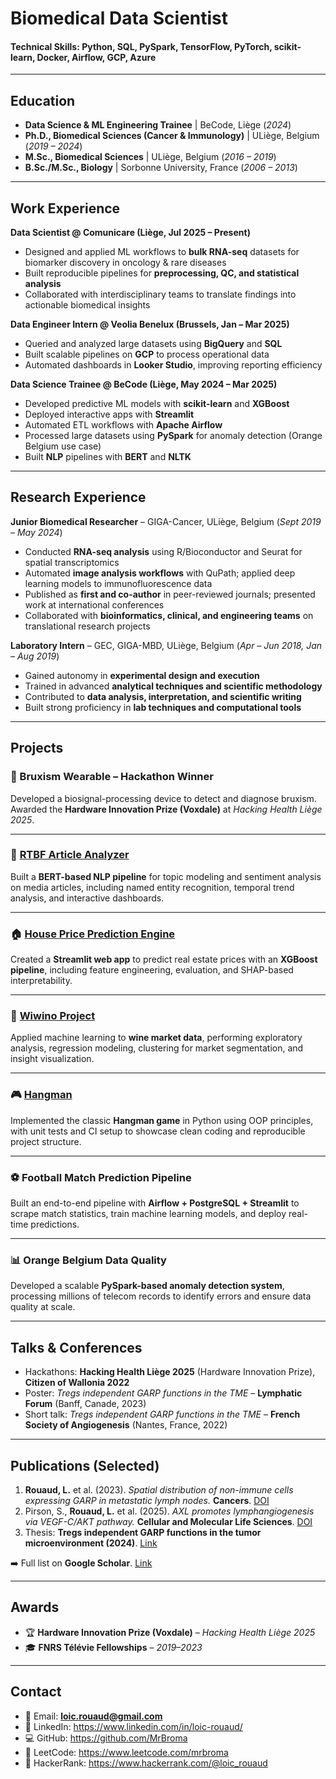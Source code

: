 # Biomedical Data Scientist

#### Technical Skills: Python, SQL, PySpark, TensorFlow, PyTorch, scikit-learn, Docker, Airflow, GCP, Azure

---

## Education
- **Data Science & ML Engineering Trainee** | BeCode, Liège (_2024_)  
- **Ph.D., Biomedical Sciences (Cancer & Immunology)** | ULiège, Belgium (_2019 – 2024_)  
- **M.Sc., Biomedical Sciences** | ULiège, Belgium (_2016 – 2019_)  
- **B.Sc./M.Sc., Biology** | Sorbonne University, France (_2006 – 2013_)  

---

## Work Experience
**Data Scientist @ Comunicare (Liège, Jul 2025 – Present)**  
- Designed and applied ML workflows to **bulk RNA-seq** datasets for biomarker discovery in oncology & rare diseases  
- Built reproducible pipelines for **preprocessing, QC, and statistical analysis**  
- Collaborated with interdisciplinary teams to translate findings into actionable biomedical insights  

**Data Engineer Intern @ Veolia Benelux (Brussels, Jan – Mar 2025)**  
- Queried and analyzed large datasets using **BigQuery** and **SQL**  
- Built scalable pipelines on **GCP** to process operational data  
- Automated dashboards in **Looker Studio**, improving reporting efficiency  

**Data Science Trainee @ BeCode (Liège, May 2024 – Mar 2025)**  
- Developed predictive ML models with **scikit-learn** and **XGBoost**  
- Deployed interactive apps with **Streamlit**  
- Automated ETL workflows with **Apache Airflow**  
- Processed large datasets using **PySpark** for anomaly detection (Orange Belgium use case)  
- Built **NLP** pipelines with **BERT** and **NLTK**  

---

## Research Experience
**Junior Biomedical Researcher** – GIGA-Cancer, ULiège, Belgium (_Sept 2019 – May 2024_)  
- Conducted **RNA-seq analysis** using R/Bioconductor and Seurat for spatial transcriptomics  
- Automated **image analysis workflows** with QuPath; applied deep learning models to immunofluorescence data  
- Published as **first and co-author** in peer-reviewed journals; presented work at international conferences  
- Collaborated with **bioinformatics, clinical, and engineering teams** on translational research projects  

**Laboratory Intern** – GEC, GIGA-MBD, ULiège, Belgium (_Apr – Jun 2018, Jan – Aug 2019_)  
- Gained autonomy in **experimental design and execution**  
- Trained in advanced **analytical techniques and scientific methodology**  
- Contributed to **data analysis, interpretation, and scientific writing**  
- Built strong proficiency in **lab techniques and computational tools**  

---

## Projects

### 🦷 Bruxism Wearable – Hackathon Winner
Developed a biosignal-processing device to detect and diagnose bruxism. Awarded the **Hardware Innovation Prize (Voxdale)** at *Hacking Health Liège 2025*.  

---

### 📰 [RTBF Article Analyzer](https://github.com/MrBroma/becode-capstone-challenge)
Built a **BERT-based NLP pipeline** for topic modeling and sentiment analysis on media articles, including named entity recognition, temporal trend analysis, and interactive dashboards.  

---

### 🏠 [House Price Prediction Engine](https://github.com/MrBroma/ImmoEliza_ML_app)
Created a **Streamlit web app** to predict real estate prices with an **XGBoost pipeline**, including feature engineering, evaluation, and SHAP-based interpretability.  

---

### 🍷 [Wiwino Project](https://github.com/MrBroma/Wiwino_project)
Applied machine learning to **wine market data**, performing exploratory analysis, regression modeling, clustering for market segmentation, and insight visualization.  

---

### 🎮 [Hangman](https://github.com/MrBroma/Hangman)
Implemented the classic **Hangman game** in Python using OOP principles, with unit tests and CI setup to showcase clean coding and reproducible project structure.  

---

### ⚽ Football Match Prediction Pipeline
Built an end-to-end pipeline with **Airflow + PostgreSQL + Streamlit** to scrape match statistics, train machine learning models, and deploy real-time predictions.  

---

### 📊 Orange Belgium Data Quality
Developed a scalable **PySpark-based anomaly detection system**, processing millions of telecom records to identify errors and ensure data quality at scale.  

---

## Talks & Conferences
- Hackathons: **Hacking Health Liège 2025** (Hardware Innovation Prize), **Citizen of Wallonia 2022**  
- Poster: *Tregs independent GARP functions in the TME* – **Lymphatic Forum** (Banff, Canade, 2023)  
- Short talk: *Tregs independent GARP functions in the TME* – **French Society of Angiogenesis** (Nantes, France, 2022)  

---

## Publications (Selected)
1. **Rouaud, L.** et al. (2023). *Spatial distribution of non-immune cells expressing GARP in metastatic lymph nodes.* **Cancers**. [DOI](https://doi.org/10.3390/cancers15235621)  
2. Pirson, S., **Rouaud, L.** et al. (2025). *AXL promotes lymphangiogenesis via VEGF-C/AKT pathway.* **Cellular and Molecular Life Sciences**. [DOI](https://doi.org/10.1007/s00018-024-05542-3)  
3. Thesis: **Tregs independent GARP functions in the tumor microenvironment (2024)**. [Link](https://hdl.handle.net/2268/318419)  

➡️ Full list on **Google Scholar**. [Link](https://scholar.google.com/citations?user=Q4cMnWMAAAAJ&hl=en)

---

## Awards
- 🏆 **Hardware Innovation Prize (Voxdale)** – *Hacking Health Liège 2025*  
- 🎓 **FNRS Télévie Fellowships** – *2019–2023*  

---

## Contact
- 📧 Email: **loic.rouaud@gmail.com**  
- 💼 LinkedIn: https://www.linkedin.com/in/loic-rouaud/  
- 💻 GitHub: https://github.com/MrBroma  
- 🧮 LeetCode: https://www.leetcode.com/mrbroma  
- 🏅 HackerRank: https://www.hackerrank.com/@loic_rouaud
